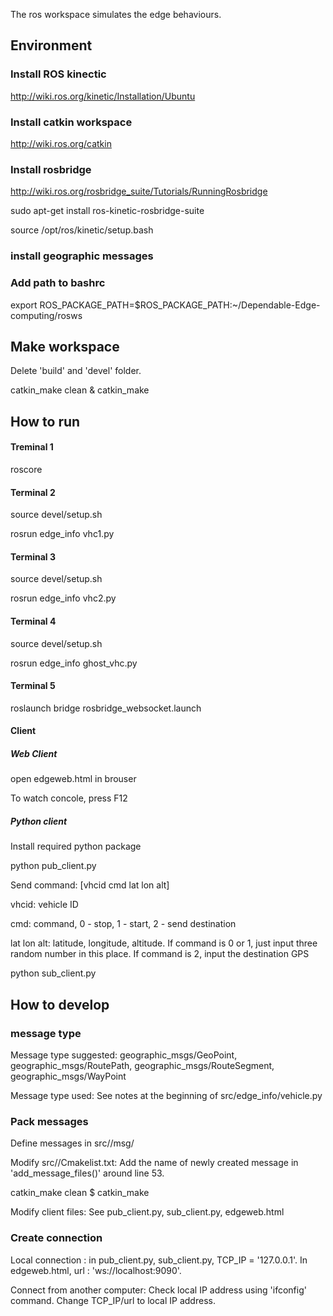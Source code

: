 
The ros workspace simulates the edge behaviours. 

## Environment

### Install ROS kinectic

http://wiki.ros.org/kinetic/Installation/Ubuntu

### Install catkin workspace

http://wiki.ros.org/catkin

### Install rosbridge

http://wiki.ros.org/rosbridge_suite/Tutorials/RunningRosbridge

sudo apt-get install ros-kinetic-rosbridge-suite

source /opt/ros/kinetic/setup.bash

### install geographic messages


### Add path to bashrc

export ROS_PACKAGE_PATH=$ROS_PACKAGE_PATH:~/Dependable-Edge-computing/rosws


## Make workspace

Delete 'build' and 'devel' folder. 

catkin_make clean & catkin_make

## How to run

#### Treminal 1

roscore

#### Terminal 2

source devel/setup.sh

rosrun edge_info vhc1.py

#### Terminal 3

source devel/setup.sh

rosrun edge_info vhc2.py


#### Terminal 4

source devel/setup.sh

rosrun edge_info ghost_vhc.py


#### Terminal 5

roslaunch bridge rosbridge_websocket.launch

#### Client 

##### Web Client

open edgeweb.html in brouser

To watch concole, press F12

##### Python client

Install required python package

python pub_client.py

Send command: [vhcid cmd lat lon alt]

vhcid: vehicle ID

cmd: command, 0 - stop, 1 - start, 2 - send destination

lat lon alt: latitude, longitude, altitude. If command is 0 or 1, just input three random number in this place. If command  is 2, input the destination GPS

python sub_client.py

## How to develop

### message type

Message type suggested: geographic_msgs/GeoPoint, geographic_msgs/RoutePath, geographic_msgs/RouteSegment, geographic_msgs/WayPoint

Message type used: See notes at the beginning of src/edge_info/vehicle.py

### Pack messages

Define messages in src/<package name>/msg/ 

Modify src/<package name>/Cmakelist.txt: Add the name of newly created message in 'add_message_files()' around line 53.

catkin_make clean $ catkin_make

Modify client files: See pub_client.py, sub_client.py, edgeweb.html


### Create connection

Local connection : in pub_client.py, sub_client.py, TCP_IP = '127.0.0.1'. In edgeweb.html,  url : 'ws://localhost:9090'.

Connect from another computer: Check local IP address using 'ifconfig' command. Change TCP_IP/url to local IP address.




